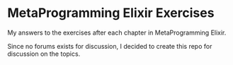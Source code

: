 MetaProgramming Elixir Exercises
================================

My answers to the exercises after each chapter in MetaProgramming Elixir.

Since no forums exists for discussion, I decided to create this repo for discussion on the topics.

